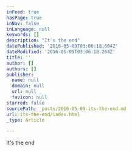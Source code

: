 ```yaml
---
inFeed: true
hasPage: true
inNav: false
inLanguage: null
keywords: []
description: "It's the end"
datePublished: '2016-05-09T03:06:18.604Z'
dateModified: '2016-05-09T03:06:18.264Z'
title: ''
author: []
authors: []
publisher:
  name: null
  domain: null
  url: null
  favicon: null
starred: false
sourcePath: _posts/2016-05-09-its-the-end.md
url: its-the-end/index.html
_type: Article

---
```

It's the end